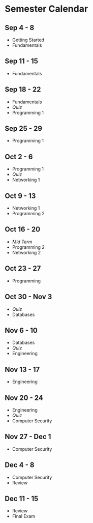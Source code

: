 # Semester Calendar

## Sep 4 - 8

- Getting Started
- Fundamentals

## Sep 11 - 15

- Fundamentals

## Sep 18 - 22

- Fundamentals
- *Quiz*
- Programming 1

## Sep 25 - 29

- Programming 1

## Oct 2 - 6

- Programming 1
- *Quiz*
- Networking 1

## Oct 9 - 13

- Networking 1
- Programming 2

## Oct 16 - 20

- *Mid Term*
- Programming 2
- Networking 2

## Oct 23 - 27

- Programming

## Oct 30 - Nov 3

- *Quiz*
- Databases

## Nov 6 - 10

- Databases
- *Quiz*
- Engineering

## Nov 13 - 17

- Engineering

## Nov 20 - 24

- Engineering
- *Quiz*
- Computer Security

## Nov 27 - Dec 1

- Computer Security

## Dec 4 - 8

- Computer Security
- Review

## Dec 11 - 15

- Review
- Final Exam

